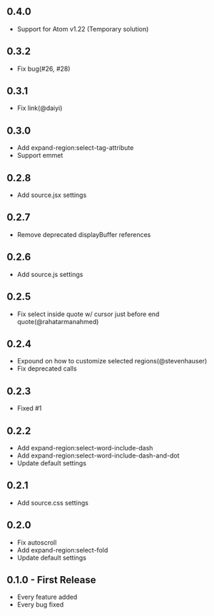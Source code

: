 ## 0.4.0
* Support for Atom v1.22 (Temporary solution)

## 0.3.2
* Fix bug(#26, #28)

## 0.3.1
* Fix link(@daiyi)

## 0.3.0
* Add expand-region:select-tag-attribute
* Support emmet

## 0.2.8
* Add source.jsx settings

## 0.2.7
* Remove deprecated displayBuffer references

## 0.2.6
* Add source.js settings

## 0.2.5
* Fix select inside quote w/ cursor just before end quote(@rahatarmanahmed)

## 0.2.4
* Expound on how to customize selected regions(@stevenhauser)
* Fix deprecated calls

## 0.2.3
* Fixed #1

## 0.2.2
* Add expand-region:select-word-include-dash
* Add expand-region:select-word-include-dash-and-dot
* Update default settings

## 0.2.1
* Add source.css settings

## 0.2.0
* Fix autoscroll
* Add expand-region:select-fold
* Update default settings

## 0.1.0 - First Release
* Every feature added
* Every bug fixed
